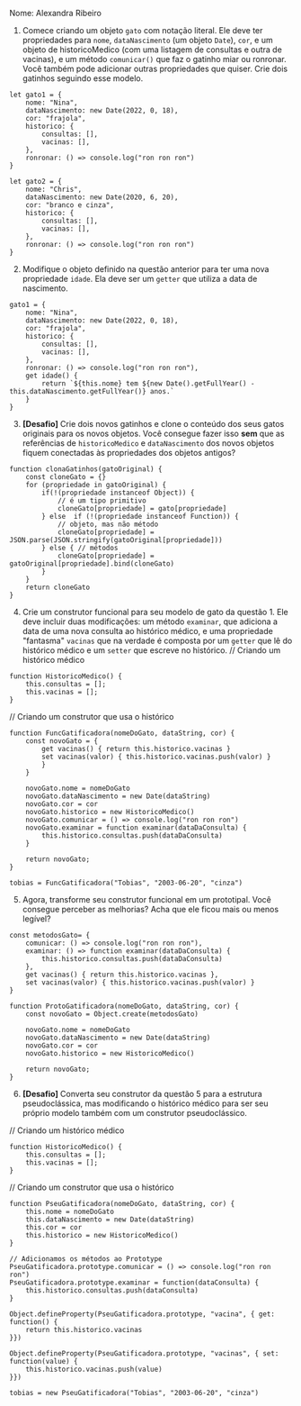 Nome: Alexandra Ribeiro

1. Comece criando um objeto `gato` com notação literal. Ele deve ter propriedades para `nome`, `dataNascimento` (um objeto `Date`), `cor`, e um objeto de historicoMedico (com uma listagem de consultas e outra de vacinas), e um método `comunicar()` que faz o gatinho miar ou ronronar. Você também pode adicionar outras propriedades que quiser. Crie dois gatinhos seguindo esse modelo.
```
let gato1 = {
    nome: "Nina",
    dataNascimento: new Date(2022, 0, 18),
    cor: "frajola",
    historico: {
        consultas: [],
        vacinas: [],
    },
    ronronar: () => console.log("ron ron ron")
}

let gato2 = {
    nome: "Chris",
    dataNascimento: new Date(2020, 6, 20),
    cor: "branco e cinza",
    historico: {
        consultas: [],
        vacinas: [],
    },
    ronronar: () => console.log("ron ron ron")
}
```

2. Modifique o objeto definido na questão anterior para ter uma nova propriedade `idade`. Ela deve ser um `getter` que utiliza a data de nascimento.
```
gato1 = {
    nome: "Nina",
    dataNascimento: new Date(2022, 0, 18),
    cor: "frajola",
    historico: {
        consultas: [],
        vacinas: [],
    },
    ronronar: () => console.log("ron ron ron"),
    get idade() {
        return `${this.nome} tem ${new Date().getFullYear() - this.dataNascimento.getFullYear()} anos.`
    }
}
```

3. **[Desafio]** Crie dois novos gatinhos e clone o conteúdo dos seus gatos originais para os novos objetos. Você consegue fazer isso **sem** que as referências de `historicoMedico` e `dataNascimento` dos novos objetos fiquem conectadas às propriedades dos objetos antigos?
```
function clonaGatinhos(gatoOriginal) {
    const cloneGato = {}
    for (propriedade in gatoOriginal) {
        if(!(propriedade instanceof Object)) {
            // é um tipo primitivo
            cloneGato[propriedade] = gato[propriedade]
        } else  if (!(propriedade instanceof Function)) {
            // objeto, mas não método
            cloneGato[propriedade] = JSON.parse(JSON.stringify(gatoOriginal[propriedade]))
        } else { // métodos
            cloneGato[propriedade] = gatoOriginal[propriedade].bind(cloneGato)
        }
    }
    return cloneGato
}
```

4. Crie um construtor funcional para seu modelo de gato da questão 1. Ele deve incluir duas modificações: um método `examinar`, que adiciona a data de uma nova consulta ao histórico médico, e uma propriedade "fantasma" `vacinas` que na verdade é composta por um `getter` que lê do histórico médico e um `setter` que escreve no histórico.
// Criando um histórico médico
```
function HistoricoMedico() {
    this.consultas = [];
    this.vacinas = [];
}
```

// Criando um construtor que usa o histórico
```
function FuncGatificadora(nomeDoGato, dataString, cor) {
    const novoGato = {
        get vacinas() { return this.historico.vacinas }
        set vacinas(valor) { this.historico.vacinas.push(valor) }
        }
    }

    novoGato.nome = nomeDoGato
    novoGato.dataNascimento = new Date(dataString)
    novoGato.cor = cor
    novoGato.historico = new HistoricoMedico()
    novoGato.comunicar = () => console.log("ron ron ron")
    novoGato.examinar = function examinar(dataDaConsulta) {
        this.historico.consultas.push(dataDaConsulta)
    }

    return novoGato;
}

tobias = FuncGatificadora("Tobias", "2003-06-20", "cinza")
```

5. Agora, transforme seu construtor funcional em um prototipal. Você consegue perceber as melhorias? Acha que ele ficou mais ou menos legível?
```
const metodosGato= {
    comunicar: () => console.log("ron ron ron"),
    examinar: () => function examinar(dataDaConsulta) {
        this.historico.consultas.push(dataDaConsulta)
    },
    get vacinas() { return this.historico.vacinas },
    set vacinas(valor) { this.historico.vacinas.push(valor) }
}

function ProtoGatificadora(nomeDoGato, dataString, cor) {
    const novoGato = Object.create(metodosGato)

    novoGato.nome = nomeDoGato
    novoGato.dataNascimento = new Date(dataString)
    novoGato.cor = cor
    novoGato.historico = new HistoricoMedico()

    return novoGato;
}
```

6. **[Desafio]** Converta seu construtor da questão 5 para a estrutura pseudoclássica, mas modificando o histórico médico para ser seu próprio modelo também com um construtor pseudoclássico.

// Criando um histórico médico
```
function HistoricoMedico() {
    this.consultas = [];
    this.vacinas = [];
}
```

// Criando um construtor que usa o histórico
```
function PseuGatificadora(nomeDoGato, dataString, cor) {
    this.nome = nomeDoGato
    this.dataNascimento = new Date(dataString)
    this.cor = cor
    this.historico = new HistoricoMedico()
}

// Adicionamos os métodos ao Prototype
PseuGatificadora.prototype.comunicar = () => console.log("ron ron ron")
PseuGatificadora.prototype.examinar = function(dataConsulta) {
    this.historico.consultas.push(dataConsulta)
}

Object.defineProperty(PseuGatificadora.prototype, "vacina", { get: function() {
    return this.historico.vacinas
}})

Object.defineProperty(PseuGatificadora.prototype, "vacinas", { set: function(value) {
    this.historico.vacinas.push(value)
}})

tobias = new PseuGatificadora("Tobias", "2003-06-20", "cinza")
```